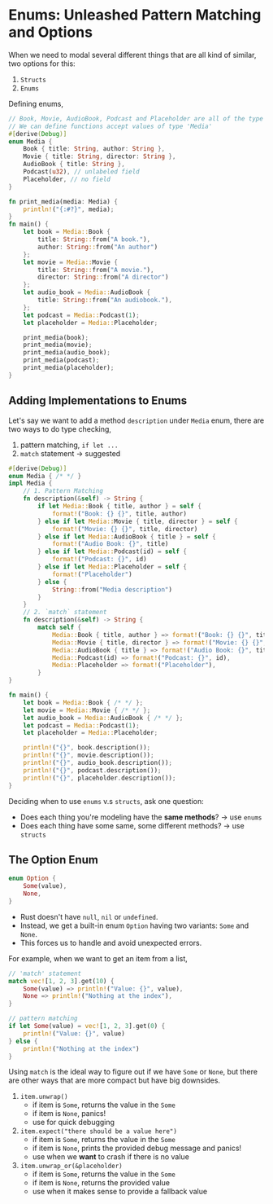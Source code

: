 # Enums: Unleashed Pattern Matching and Options

When we need to modal several different things that are all kind of similar, two options for this:

1. `Structs`
2. `Enums`

Defining enums,

```rust
// Book, Movie, AudioBook, Podcast and Placeholder are all of the type Media
// We can define functions accept values of type 'Media'
#[derive(Debug)]
enum Media {
    Book { title: String, author: String },
    Movie { title: String, director: String },
    AudioBook { title: String },
    Podcast(u32), // unlabeled field
    Placeholder, // no field
}

fn print_media(media: Media) {
    println!("{:#?}", media);
}
fn main() {
    let book = Media::Book {
        title: String::from("A book."),
        author: String::from("An author")
    };
    let movie = Media::Movie {
        title: String::from("A movie."),
        director: String::from("A director")
    };
    let audio_book = Media::AudioBook {
        title: String::from("An audiobook."),
    };
    let podcast = Media::Podcast(1);
    let placeholder = Media::Placeholder;

    print_media(book);
    print_media(movie);
    print_media(audio_book);
    print_media(podcast);
    print_media(placeholder);
}
```

## Adding Implementations to Enums

Let's say we want to add a method `description` under `Media` enum, there are two ways to do type checking,

1. pattern matching, `if let ...`
2. `match` statement -> suggested

```rust
#[derive(Debug)]
enum Media { /* */ }
impl Media {
    // 1. Pattern Matching
    fn description(&self) -> String {
        if let Media::Book { title, author } = self {
            format!("Book: {} {}", title, author)
        } else if let Media::Movie { title, director } = self {
            format!("Movie: {} {}", title, director)
        } else if let Media::AudioBook { title } = self {
            format!("Audio Book: {}", title)
        } else if let Media::Podcast(id) = self {
            format!("Podcast: {}", id)
        } else if let Media::Placeholder = self {
            format!("Placeholder")
        } else {
            String::from("Media description")
        }
    }
    // 2. `match` statement
    fn description(&self) -> String {
        match self {
            Media::Book { title, author } => format!("Book: {} {}", title, author),
            Media::Movie { title, director } => format!("Movie: {} {}", title, director),
            Media::AudioBook { title } => format!("Audio Book: {}", title),
            Media::Podcast(id) => format!("Podcast: {}", id),
            Media::Placeholder => format!("Placeholder"),
        }
}

fn main() {
    let book = Media::Book { /* */ };
    let movie = Media::Movie { /* */ };
    let audio_book = Media::AudioBook { /* */ };
    let podcast = Media::Podcast(1);
    let placeholder = Media::Placeholder;

    println!("{}", book.description());
    println!("{}", movie.description());
    println!("{}", audio_book.description());
    println!("{}", podcast.description());
    println!("{}", placeholder.description());
}
```

Deciding when to use `enums` v.s `structs`, ask one question:

- Does each thing you're modeling have the **same methods**? -> use `enums`
- Does each thing have some same, some different methods? -> use `structs`

## The Option Enum

```rust
enum Option {
    Some(value),
    None,
}
```

- Rust doesn't have `null`, `nil` or `undefined`.
- Instead, we get a built-in enum `Option` having two variants: `Some` and `None`.
- This forces us to handle and avoid unexpected errors.

For example, when we want to get an item from a list,

```rust
// 'match' statement
match vec![1, 2, 3].get(10) {
    Some(value) => println!("Value: {}", value),
    None => println!("Nothing at the index"),
}

// pattern matching
if let Some(value) = vec![1, 2, 3].get(0) {
    println!("Value: {}", value)
} else {
    println!("Nothing at the index")
}
```

Using `match` is the ideal way to figure out if we have `Some` or `None`, but there are other ways that are more compact but have big downsides.

1. `item.unwrap()`
   - if item is `Some`, returns the value in the `Some`
   - if item is `None`, panics!
   - use for quick debugging
2. `item.expect("there should be a value here")`
   - if item is `Some`, returns the value in the `Some`
   - if item is `None`, prints the provided debug message and panics!
   - use when we **want** to crash if there is no value
3. `item.unwrap_or(&placeholder)`
   - if item is `Some`, returns the value in the `Some`
   - if item is `None`, returns the provided value
   - use when it makes sense to provide a fallback value


